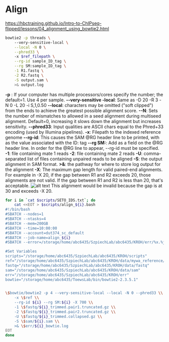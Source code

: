 # Align 
https://hbctraining.github.io/Intro-to-ChIPseq-flipped/lessons/04_alignment_using_bowtie2.html

```bash
bowtie2 -p threads \ 
    --very-sensitive-local \
    --local -N 0 \
    --phred33 \ 
    -x $ref_filepath \
    --rg-id sample_ID_tag \
    --rg SM:sample_ID_tag \
    -1 R1.fastq \
    -2 R2.fastq \
    -S output.sam \
    >& output.log
```
**-p** : If your computer has multiple processors/cores specify the number; the default=1. Use 4 per sample.
**--very-sensitive -local**: Same as -D 20 -R 3 -N 0 -L 20 -i S,1,0.50
**--local**: characters may be omitted ("soft clipped") from the ends to achieve the greatest possible alignment score.
**--N**: Sets the number of mismatches to allowed in a seed alignment during multiseed alignment. Default=0, increasing it slows down the alignment but increases sensitivity. 
**--phred33**: Input qualities are ASCII chars equal to the Phred+33 encoding (used by Illumina pipelines).
**-x**: Filepath to the indexed reference genome
**--rg-id**: This causes the SAM @RG header line to be printed, with <text> as the value associated with the ID: tag
**--rg SM:**: Add <text> as a field on the @RG header line. In order for the @RG line to appear, --rg-id must be specified.
**-1**: file containing mate 1 reads
**-2**: file containing mate 2 reads
**-U**: comma-separated list of files containing unpaired reads to be aligned 
**-S**: the output alignment in SAM format. 
**>&**: the pathway for where to store log output for the alignment 
**-X**: The maximum gap length for valid paired-end alignments.
For example in -X 20, if the gap between R1 and R2 exceeds 20, those alignments are not valid. If the gap between R1 and R2 is less than 20, that's acceptable. 
![alt text](../../diagrams/bowtie_gap.png)
This alignment would be invalid because the gap is at 30 and exceeds -X 20.

```bash
for i in `cat $scripts/SETO_IDS.txt`; do 
    cat <<EOT > $scripts/align_${i}.bash
#!/bin/bash
#SBATCH --nodes=1
#SBATCH --ntasks=4
#SBATCH --mem=200GB
#SBATCH --time=10:00:00
#SBATCH --account=dut374_sc_default
#SBATCH --job-name=align_${i}
#SBATCH --error=/storage/home/abc6435/SzpiechLab/abc6435/KROH/err/%x.%j.out

#Set Variables
scripts="/storage/home/abc6435/SzpiechLab/abc6435/KROH/scripts"
ref="/storage/home/abc6435/SzpiechLab/abc6435/KROH/data/mywa_reference/mywagenomev2.1"
fastq="/storage/home/abc6435/SzpiechLab/abc6435/KROH/data/fastq"
sam="/storage/home/abc6435/SzpiechLab/abc6435/KROH/data/sam"
err="/storage/home/abc6435/SzpiechLab/abc6435/KROH/err"
bowtie="/storage/home/abc6435/ToewsLab/bin/bowtie2-2.3.5.1"


\$bowtie/bowtie2 -p 4 --very-sensitive-local --local -N 0 --phred33 \\
    -x \$ref \\
    --rg-id ${i} --rg SM:${i} -X 700 \\
    -1 \$fastq/${i}_trimmed.pair1.truncated.gz \\
    -2 \$fastq/${i}_trimmed.pair2.truncated.gz \\
    -U \$fastq/${i}_trimmed.collapsed.gz \\
    -S \$sam/${i}.sam \\
    >& \$err/${i}_bowtie.log
EOT
done
```

